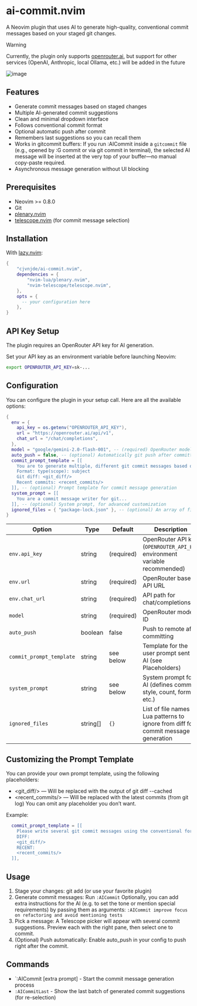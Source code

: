 # ai-commit.nvim

A Neovim plugin that uses AI to generate high-quality, conventional commit messages based on your staged git changes.

> [!WARNING]
> Currently, the plugin only supports [openrouter.ai](https://openrouter.ai), but support for other services (OpenAI, Anthropic, local Ollama, etc.) will be added in the future

![image](https://i.imgur.com/mDR44F5.png)

## Features

- Generate commit messages based on staged changes
- Multiple AI-generated commit suggestions
- Clean and minimal dropdown interface
- Follows conventional commit format
- Optional automatic push after commit
- Remembers last suggestions so you can recall them
- Works in gitcommit buffers:
If you run :AICommit inside a `gitcommit` file (e.g., opened by :G commit or via git commit in terminal), the selected AI message will be inserted at the very top of your buffer—no manual copy-paste required.
- Asynchronous message generation without UI blocking

## Prerequisites

- Neovim >= 0.8.0
- Git
- [plenary.nvim](https://github.com/nvim-lua/plenary.nvim)
- [telescope.nvim](https://github.com/nvim-telescope/telescope.nvim) (for commit message selection)

## Installation

With [lazy.nvim](https://github.com/folke/lazy.nvim):

```lua
{
    "cjvnjde/ai-commit.nvim",
    dependencies = {
        "nvim-lua/plenary.nvim",
        "nvim-telescope/telescope.nvim",
    },
    opts = {
      -- your configuration here
    },
}
```

## API Key Setup

The plugin requires an OpenRouter API key for AI generation.

Set your API key as an environment variable before launching Neovim:

```bash
export OPENROUTER_API_KEY=sk-...
```

## Configuration

You can configure the plugin in your setup call. Here are all the available options:

```lua
{
  env = {
    api_key = os.getenv("OPENROUTER_API_KEY"),
    url = "https://openrouter.ai/api/v1",
    chat_url = "/chat/completions",
  },
  model = "google/gemini-2.0-flash-001", -- (required) OpenRouter model to use
  auto_push = false, -- (optional) Automatically git push after committing
  commit_prompt_template = [[
    You are to generate multiple, different git commit messages based on the following git diff.
    Format: type(scope): subject
    Git diff: <git_diff/>
    Recent commits: <recent_commits/>
  ]], -- (optional) Prompt template for commit message generation
  system_prompt = [[
    You are a commit message writer for git...
  ]], -- (optional) System prompt, for advanced customization
  ignored_files = { "package-lock.json" }, -- (optional) An array of file names or Lua patterns. Any matching file will be excluded from the diff used for commit message generation.
}
```

| Option                   | Type      | Default    | Description                                                                          |
| ------------------------ | --------- | ---------- | ------------------------------------------------------------------------------------ |
| `env.api_key`            | string    | (required) | OpenRouter API key (`OPENROUTER_API_KEY` environment variable recommended)           |
| `env.url`                | string    | (required) | OpenRouter base API URL                                                              |
| `env.chat_url`           | string    | (required) | API path for chat/completions                                                        |
| `model`                  | string    | (required) | OpenRouter model ID                                                                  |
| `auto_push`              | boolean   | false      | Push to remote after committing                                                      |
| `commit_prompt_template` | string    | see below  | Template for the user prompt sent to AI (see Placeholders)                           |
| `system_prompt`          | string    | see below  | System prompt for AI (defines commit style, count, format, etc.)                     |
| `ignored_files`          | string[]  | `{}`       | List of file names or Lua patterns to ignore from diff for commit message generation |

## Customizing the Prompt Template

You can provide your own prompt template, using the following placeholders:

- <git_diff/> — Will be replaced with the output of git diff --cached
- <recent_commits/> — Will be replaced with the latest commits (from git log)
You can omit any placeholder you don’t want.

Example:

```lua
  commit_prompt_template = [[
    Please write several git commit messages using the conventional format.
    DIFF:
    <git_diff/>
    RECENT:
    <recent_commits/>
  ]],
```

## Usage

1. Stage your changes:
git add <files> (or use your favorite plugin)
2. Generate commit messages:
Run `:AICommit`
Optionally, you can add extra instructions for the AI (e.g. to set the tone or mention special requirements) by passing them as arguments:
`:AICommit improve focus on refactoring and avoid mentioning tests`
3. Pick a message:
A Telescope picker will appear with several commit suggestions. Preview each with the right pane, then select one to commit.
4. (Optional) Push automatically:
Enable auto_push in your config to push right after the commit.

## Commands

- `:AICommit [extra prompt] - Start the commit message generation process
- `:AICommitLast` - Show the last batch of generated commit suggestions (for re-selection)

